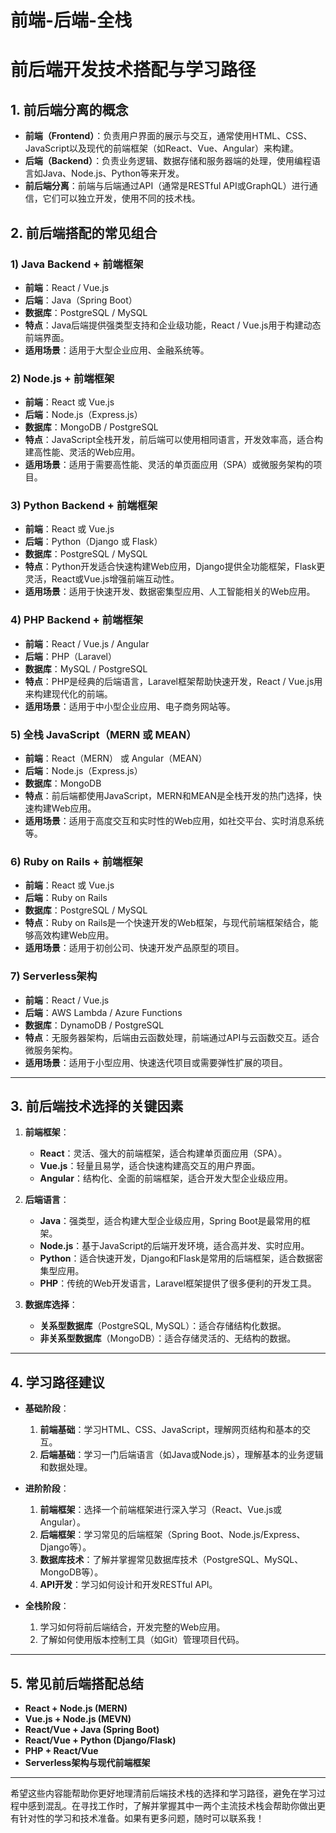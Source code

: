 # 前端-后端-全栈 

# 前后端开发技术搭配与学习路径

## 1. **前后端分离的概念**
   - **前端（Frontend）**：负责用户界面的展示与交互，通常使用HTML、CSS、JavaScript以及现代的前端框架（如React、Vue、Angular）来构建。
   - **后端（Backend）**：负责业务逻辑、数据存储和服务器端的处理，使用编程语言如Java、Node.js、Python等来开发。
   - **前后端分离**：前端与后端通过API（通常是RESTful API或GraphQL）进行通信，它们可以独立开发，使用不同的技术栈。

## 2. **前后端搭配的常见组合**
   
### 1) **Java Backend + 前端框架**
   - **前端**：React / Vue.js
   - **后端**：Java（Spring Boot）
   - **数据库**：PostgreSQL / MySQL
   - **特点**：Java后端提供强类型支持和企业级功能，React / Vue.js用于构建动态前端界面。
   - **适用场景**：适用于大型企业应用、金融系统等。

### 2) **Node.js + 前端框架**
   - **前端**：React 或 Vue.js
   - **后端**：Node.js（Express.js）
   - **数据库**：MongoDB / PostgreSQL
   - **特点**：JavaScript全栈开发，前后端可以使用相同语言，开发效率高，适合构建高性能、灵活的Web应用。
   - **适用场景**：适用于需要高性能、灵活的单页面应用（SPA）或微服务架构的项目。

### 3) **Python Backend + 前端框架**
   - **前端**：React 或 Vue.js
   - **后端**：Python（Django 或 Flask）
   - **数据库**：PostgreSQL / MySQL
   - **特点**：Python开发适合快速构建Web应用，Django提供全功能框架，Flask更灵活，React或Vue.js增强前端互动性。
   - **适用场景**：适用于快速开发、数据密集型应用、人工智能相关的Web应用。

### 4) **PHP Backend + 前端框架**
   - **前端**：React / Vue.js / Angular
   - **后端**：PHP（Laravel）
   - **数据库**：MySQL / PostgreSQL
   - **特点**：PHP是经典的后端语言，Laravel框架帮助快速开发，React / Vue.js用来构建现代化的前端。
   - **适用场景**：适用于中小型企业应用、电子商务网站等。

### 5) **全栈 JavaScript（MERN 或 MEAN）**
   - **前端**：React（MERN） 或 Angular（MEAN）
   - **后端**：Node.js（Express.js）
   - **数据库**：MongoDB
   - **特点**：前后端都使用JavaScript，MERN和MEAN是全栈开发的热门选择，快速构建Web应用。
   - **适用场景**：适用于高度交互和实时性的Web应用，如社交平台、实时消息系统等。

### 6) **Ruby on Rails + 前端框架**
   - **前端**：React 或 Vue.js
   - **后端**：Ruby on Rails
   - **数据库**：PostgreSQL / MySQL
   - **特点**：Ruby on Rails是一个快速开发的Web框架，与现代前端框架结合，能够高效构建Web应用。
   - **适用场景**：适用于初创公司、快速开发产品原型的项目。

### 7) **Serverless架构**
   - **前端**：React / Vue.js
   - **后端**：AWS Lambda / Azure Functions
   - **数据库**：DynamoDB / PostgreSQL
   - **特点**：无服务器架构，后端由云函数处理，前端通过API与云函数交互。适合微服务架构。
   - **适用场景**：适用于小型应用、快速迭代项目或需要弹性扩展的项目。

---

## 3. **前后端技术选择的关键因素**
   1. **前端框架**：
      - **React**：灵活、强大的前端框架，适合构建单页面应用（SPA）。
      - **Vue.js**：轻量且易学，适合快速构建高交互的用户界面。
      - **Angular**：结构化、全面的前端框架，适合开发大型企业级应用。
   
   2. **后端语言**：
      - **Java**：强类型，适合构建大型企业级应用，Spring Boot是最常用的框架。
      - **Node.js**：基于JavaScript的后端开发环境，适合高并发、实时应用。
      - **Python**：适合快速开发，Django和Flask是常用的后端框架，适合数据密集型应用。
      - **PHP**：传统的Web开发语言，Laravel框架提供了很多便利的开发工具。

   3. **数据库选择**：
      - **关系型数据库**（PostgreSQL, MySQL）：适合存储结构化数据。
      - **非关系型数据库**（MongoDB）：适合存储灵活的、无结构的数据。

---

## 4. **学习路径建议**
   
   - **基础阶段**：
     1. **前端基础**：学习HTML、CSS、JavaScript，理解网页结构和基本的交互。
     2. **后端基础**：学习一门后端语言（如Java或Node.js），理解基本的业务逻辑和数据处理。
   
   - **进阶阶段**：
     1. **前端框架**：选择一个前端框架进行深入学习（React、Vue.js或Angular）。
     2. **后端框架**：学习常见的后端框架（Spring Boot、Node.js/Express、Django等）。
     3. **数据库技术**：了解并掌握常见数据库技术（PostgreSQL、MySQL、MongoDB等）。
     4. **API开发**：学习如何设计和开发RESTful API。
   
   - **全栈阶段**：
     1. 学习如何将前后端结合，开发完整的Web应用。
     2. 了解如何使用版本控制工具（如Git）管理项目代码。

---

## 5. **常见前后端搭配总结**
   - **React + Node.js (MERN)**
   - **Vue.js + Node.js (MEVN)**
   - **React/Vue + Java (Spring Boot)**
   - **React/Vue + Python (Django/Flask)**
   - **PHP + React/Vue**
   - **Serverless架构与现代前端框架**

---

希望这些内容能帮助你更好地理清前后端技术栈的选择和学习路径，避免在学习过程中感到混乱。在寻找工作时，了解并掌握其中一两个主流技术栈会帮助你做出更有针对性的学习和技术准备。如果有更多问题，随时可以联系我！
